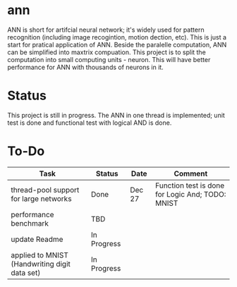 # ann
ANN is short for artifcial neural network; it's widely used for pattern recognition (including image recogintion, motion dection, etc). This is just a start for pratical application of ANN. Beside the paralelle computation, ANN can be simplified into maxtrix compuation. This project is to split the computation into small computing units - neuron. This will have better performance for ANN with thousands of neurons in it.
# Status
This project is still in progress. The ANN in one thread is implemented; unit test is done and functional test with logical AND is done.
# To-Do
|                    Task                     |   Status  |      Date     |                       Comment                   |  
|---------------------------------------------|-----------|---------------|-------------------------------------------------|
|       thread-pool support for large networks|   Done    |    Dec 27     |Function test is done for Logic And; TODO: MNIST |
|                        performance benchmark|   TBD     |               |                                                 |
|                                update Readme|In Progress|               |                                                 |
|applied to MNIST (Handwriting digit data set)|In Progress|               |                                                 |

